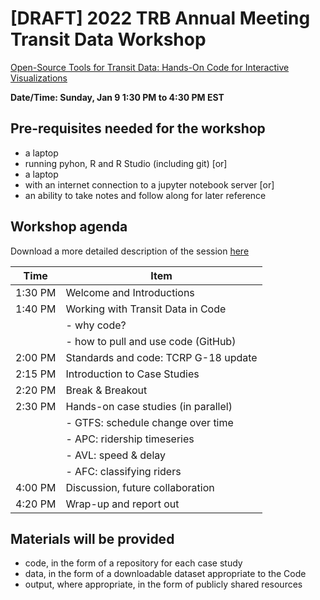 # [DRAFT] 2022 TRB Annual Meeting Transit Data Workshop

[Open-Source Tools for Transit Data: Hands-On Code for Interactive Visualizations](https://annualmeeting.mytrb.org/Workshop/Details/17065)

**Date/Time: Sunday, Jan 9 1:30 PM to 4:30 PM EST**  

## Pre-requisites needed for the workshop  

* a laptop
* running pyhon, R and R Studio (including git)
[or]
* a laptop
* with an internet connection to a jupyter notebook server 
[or]
* an ability to take notes and follow along for later reference

## Workshop agenda  

Download a more detailed description of the session [here](workshop_files/AP090-TRBAM-workshop-propo-Jun2021.pdf)

| **Time** | **Item**                                       |
| -------- | ---------------------------------------------- |
| 1:30 PM  | Welcome and  Introductions                     |
| 1:40 PM  | Working with Transit Data in Code              |
|		   |	- why code?									|
|		   | 	- how to pull and use code (GitHub)			|
| 2:00 PM  | Standards and code: TCRP G-18 update			|
| 2:15 PM  | Introduction to Case Studies					|
| 2:20 PM  | Break & Breakout								|
| 2:30 PM  | Hands-on case studies (in parallel)			|
| 		   | 	- GTFS: schedule change over time			|
| 		   | 	- APC: ridership timeseries 				|
| 		   | 	- AVL: speed & delay 						|
| 		   | 	- AFC: classifying riders					|
| 4:00 PM  | Discussion, future collaboration				|
| 4:20 PM  | Wrap-up and report out							|

## Materials will be provided  

 * code, in the form of a repository for each case study
 * data, in the form of a downloadable dataset appropriate to the Code
 * output, where appropriate, in the form of publicly shared resources